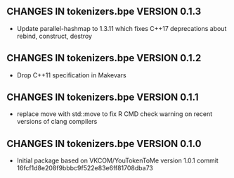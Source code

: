 ## CHANGES IN tokenizers.bpe VERSION 0.1.3

- Update parallel-hashmap to 1.3.11 which fixes C++17 deprecations about rebind, construct, destroy

## CHANGES IN tokenizers.bpe VERSION 0.1.2

- Drop C++11 specification in Makevars

## CHANGES IN tokenizers.bpe VERSION 0.1.1

- replace move with std::move to fix R CMD check warning on recent versions of clang compilers

## CHANGES IN tokenizers.bpe VERSION 0.1.0

- Initial package based on VKCOM/YouTokenToMe version 1.0.1 commit 16fcf1d8e208f9bbbc9f522e83e6ff81708dba73
